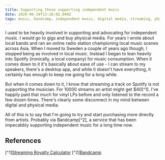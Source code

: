 ```yaml
---
title: Supporting those supporting independent music
date: 2020-06-19T13:26:02.040Z
tags: music, bandcamp, independent music, digital media, streaming, physical media
---
```


I used to be heavily involved in supporting and advocating for independent music. I would go to gigs
and buy physical media. For years I wrote about local bands and ran an online radio station
championing local music scenes across Asia. When I moved to Sweden a couple of years ago though, I
stopped being as involved in local music. Instead I began to lean heavily into Spotify (ironically, a local company)
for music consumption. When it comes down to it it's basically about ease of use - I can stream to my
speakers, there's a desktop app, and while it doesn't have everything, it certainly has enough to keep
me going for a long while.

But when it comes down to it, I know that streaming a track on Spotify is not supporting the musician.
For 10000 streams an artist might get $40[^1]. I've happily paid that much for vinyl LPs before and
only listened to the record a few dozen times. There's clearly some disconnect in my mind between
digital and physical media.

All of this is to say that I'm going to try and start purchasing more directly from artists.
Probably via Bandcamp[^2], a service that has been impecabbly supporting independent music for a long
time now.

## References

[^1][Streaming Royalty Calculator](http://www.streamingroyaltycalculator.com/)
[^2][Bandcamp](https://bandcamp.com)
